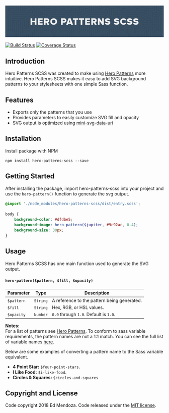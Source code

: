 ![Hero Patterns SCSS Cover](https://github.com/polyneue/hero-patterns-scss/blob/master/docs/hero-patterns-scss.gif)

[![Build Status](https://travis-ci.org/Polyneue/hero-patterns-scss.svg?branch=master)](https://travis-ci.org/Polyneue/hero-patterns-scss)
[![Coverage Status](https://coveralls.io/repos/github/Polyneue/hero-patterns-scss/badge.svg?branch=develop)](https://coveralls.io/github/Polyneue/hero-patterns-scss?branch=develop)

## Introduction

Hero Patterns SCSS was created to make using [Hero Patterns](http://www.heropatterns.com/) more intuitive. Hero Patterns SCSS makes it easy to add SVG background patterns to your stylesheets with one simple Sass function.

## Features

* Exports only the patterns that you use
* Provides parameters to easily customize SVG fill and opacity
* SVG output is optimized using [mini-svg-data-uri](https://github.com/tigt/mini-svg-data-uri)

## Installation

Install package with NPM

```
npm install hero-patterns-scss --save
```

## Getting Started

After installing the package, import hero-patterns-scss into your project and use the `hero-pattern()` function to generate the svg output.

```scss
@import './node_modules/hero-patterns-scss/dist/entry.scss';

body {
    background-color: #dfdbe5;
    background-image: hero-pattern($jupiter, #9c92ac, 0.4);
    background-size: 30px;
}
```

## Usage

Hero Patterns SCSS has one main function used to generate the SVG output.

#### `hero-pattern($pattern, $fill, $opacity)`

| Parameter  | Type     | Description                                 |
| ---------- | -------- | ------------------------------------------- |
| `$pattern` | `String` | A reference to the pattern being generated. |
| `$fill`    | `String` | Hex, RGB, or HSL values.                    |
| `$opacity` | `Number` | `0.0` through `1.0`. Default is `1.0`.      |

**Notes:**  
For a list of patterns see [Hero Patterns](http://www.heropatterns.com/). To conform to sass variable requirements,
the pattern names are not a 1:1 match. You can see the full list of variable names [here](https://github.com/polyneue/hero-patterns-scss/blob/master/dist/patterns/index.scss).

Below are some examples of converting a pattern name to the Sass variable equivalent.

* **4 Point Star:** `$four-point-stars`.
* **I Like Food:** `$i-like-food`.
* **Circles & Squares:** `$circles-and-squares`

## Copyright and License

Code copyright 2018 Ed Mendoza. Code released under the [MIT license](https://github.com/polyneue/hero-patterns-scss/blob/master/LICENSE).
